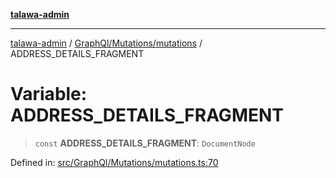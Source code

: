 [**talawa-admin**](../../../../README.md)

***

[talawa-admin](../../../../modules.md) / [GraphQl/Mutations/mutations](../README.md) / ADDRESS\_DETAILS\_FRAGMENT

# Variable: ADDRESS\_DETAILS\_FRAGMENT

> `const` **ADDRESS\_DETAILS\_FRAGMENT**: `DocumentNode`

Defined in: [src/GraphQl/Mutations/mutations.ts:70](https://github.com/bint-Eve/talawa-admin/blob/16ddeb98e6868a55bca282e700a8f4212d222c01/src/GraphQl/Mutations/mutations.ts#L70)
